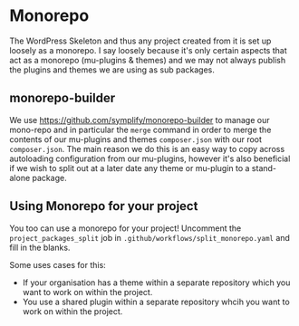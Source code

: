 # Monorepo

The WordPress Skeleton and thus any project created from it is set up loosely as a monorepo. I say loosely because it's only certain aspects that act as a monorepo (mu-plugins & themes) and we may not always publish the plugins and themes we are using as sub packages.

## monorepo-builder

We use https://github.com/symplify/monorepo-builder to manage our mono-repo and in particular the `merge` command in order to merge the contents of our mu-plugins and themes `composer.json` with our root `composer.json`. The main reason we do this is an easy way to copy across autoloading configuration from our mu-plugins, however it's also beneficial if we wish to split out at a later date any theme or mu-plugin to a stand-alone package.

## Using Monorepo for your project

You too can use a monorepo for your project! Uncomment the `project_packages_split` job in `.github/workflows/split_monorepo.yaml` and fill in the blanks.

Some uses cases for this:

* If your organisation has a theme within a separate repository which you want to work on within the project.
* You use a shared plugin within a separate repository whcih you want to work on within the project.
